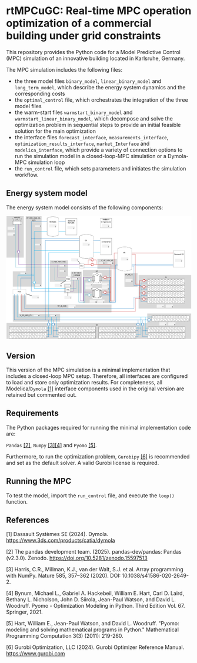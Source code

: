 # rtMPCuGC: Real-time MPC operation optimization of a commercial building under grid constraints

This repository provides the Python code for a Model Predictive Control (MPC) simulation of an innovative building located in Karlsruhe, Germany. 

The MPC simulation includes the following files:
* the three model files `binary_model`, `linear_binary_model` and `long_term_model`, which describe the energy system dynamics and the corresponding costs
* the `optimal_control` file, which orchestrates the integration of the three model files
* the warm-start files `warmstart_binary_model` and `warmstart_linear_binary_model`, which decompose and solve the optimization problem in sequential steps to provide an initial feasible solution for the main optimization
* the interface files `forecast_interface`, `measurements_interface`, `optimization_results_interface`, `market_Interface` and `modelica_interface`, which provide a variety of connection options to run the simulation model in a closed-loop-MPC simulation or a Dymola-MPC simulation loop
* the `run_control` file, which sets parameters and initiates the simulation workflow.

## Energy system model

The energy system model consists of the following components:

![Scheme](doc/scheme.png)

## Version

This version of the MPC simulation is a minimal implementation that includes a closed-loop MPC setup. Therefore, all interfaces are configured to load and store only optimization results. For completeness, all Modelica/`Dymola` [\[1\]](#ref-1) interface components used in the original version are retained but commented out.

## Requirements

The Python packages required for running the minimal implementation code are:

`Pandas` [\[2\]](#ref-2), `Numpy` [\[3\]](#ref-3)[\[4\]](#ref-4) and `Pyomo` [\[5\]](#ref-5).

Furthermore, to run the optimization problem, `Gurobipy` [\[6\]](#ref-6) is recommended and set as the default solver. A valid Gurobi license is required.

## Running the MPC

To test the model, import the `run_control` file, and execute the `loop()` function.

## References

[1] <a id="ref-1"></a> Dassault Systèmes SE (2024). Dymola. https://www.3ds.com/products/catia/dymola 

[2] <a id="ref-2"></a> The pandas development team. (2025). pandas-dev/pandas: Pandas (v2.3.0). Zenodo. https://doi.org/10.5281/zenodo.15597513

[3] <a id="ref-3"></a> Harris, C.R., Millman, K.J., van der Walt, S.J. et al. Array programming with NumPy. Nature 585, 357–362 (2020). DOI: 10.1038/s41586-020-2649-2. 

[4] <a id="ref-4"></a> Bynum, Michael L., Gabriel A. Hackebeil, William E. Hart, Carl D. Laird, Bethany L. Nicholson, John D. Siirola, Jean-Paul Watson, and David L. Woodruff. Pyomo - Optimization Modeling in Python. Third Edition Vol. 67. Springer, 2021.

[5] <a id="ref-5"></a> Hart, William E., Jean-Paul Watson, and David L. Woodruff. "Pyomo: modeling and solving mathematical programs in Python." Mathematical Programming Computation 3(3) (2011): 219-260.

[6] <a id="ref-6"></a> Gurobi Optimization, LLC (2024). Gurobi Optimizer Reference Manual. https://www.gurobi.com
